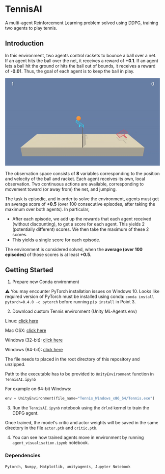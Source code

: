 # TennisAI
A multi-agent Reinforcement Learning problem solved using DDPG, training two agents to play tennis.

## Introduction
In this environment, two agents control rackets to bounce a ball over a net. If an agent hits the ball over the net, it receives a reward of **+0.1**. If an agent lets a ball hit the ground or hits the ball out of bounds, it receives a reward of **-0.01**. Thus, the goal of each agent is to keep the ball in play.

![trainedAgent](assets/trained_agent.gif)

The observation space consists of **8** variables corresponding to the position and velocity of the ball and racket. Each agent receives its own, local observation. Two continuous actions are available, corresponding to movement toward (or away from) the net, and jumping.

The task is episodic, and in order to solve the environment, agents must get an average score of **+0.5** (over 100 consecutive episodes, after taking the maximum over both agents). In particular,

* After each episode, we add up the rewards that each agent received (without discounting), to get a score for each agent. This yields 2 (potentially different) scores. We then take the maximum of these 2 scores.
* This yields a single score for each episode.

The environment is considered solved, when the **average (over 100 episodes)** of those scores is at least **+0.5**.

## Getting Started 
1. Prepare new Conda environment

:warning: You may encounter PyTorch installation issues on Windows 10. Looks like required version of PyTorch must be installed using conda: `conda install pytorch=0.4.0 -c pytorch` before running `pip install` in Point 3.


2. Download custom Tennis environment (Unity ML-Agents env)

Linux: [click here](https://s3-us-west-1.amazonaws.com/udacity-drlnd/P3/Tennis/Tennis_Linux.zip)

Mac OSX: [click here](https://s3-us-west-1.amazonaws.com/udacity-drlnd/P3/Tennis/Tennis.app.zip)

Windows (32-bit): [click here](https://s3-us-west-1.amazonaws.com/udacity-drlnd/P3/Tennis/Tennis_Windows_x86.zip)

Windows (64-bit): [click here](https://s3-us-west-1.amazonaws.com/udacity-drlnd/P3/Tennis/Tennis_Windows_x86_64.zip)

The file needs to placed in the root directory of this repository and unzipped.

Path to the executable has to be provided to `UnityEnvironment` function in `TennisAI.ipynb` 

For example on 64-bit Windows:
```python
env = UnityEnvironment(file_name="Tennis_Windows_x86_64/Tennis.exe")
```

3. Run the `TennisAI.ipynb` notebook using the `drlnd` kernel to train the DDPG agent.

Once trained, the model's critic and actor weights will be saved in the same directory in the file `actor.pth` and `critic.pth`.

4. You can see how trained agents move in environment by running `agent_visualisation.ipynb` notebook.

### Dependencies

`Pytorch, Numpy, Matplotlib, unityagents, Jupyter Notebook`
